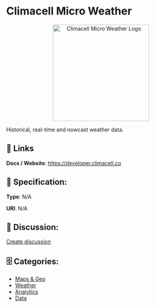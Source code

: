 # Climacell Micro Weather
<p align="center">
    <img width="256" src="https://raw.githubusercontent.com/apis-list/apis-list/main/apis/climacell-micro-weather/logo_256x256.png" alt="Climacell Micro Weather Logo"/>
</p>

Historical, real-time and nowcast weather data.

##  🔗 Links
**Docs / Website**: https://developer.climacell.co

## 🧬 Specification:
**Type**: N/A

**URI**: N/A

## 💬 Discussion:
[Create discussion](https://github.com/apis-list/apis-list/discussions/new)

## 🗄️ Categories:
- [Maps & Geo](https://github.com/apis-list/apis-list#maps--geo)
- [Weather](https://github.com/apis-list/apis-list#weather)
- [Analytics](https://github.com/apis-list/apis-list#analytics)
- [Data](https://github.com/apis-list/apis-list#data)



